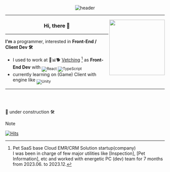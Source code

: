 <div align="center" width="100%">

  ![header](https://capsule-render.vercel.app/api?type=soft&height=100&color=gradient&text=vyu&section=header&reversal=false&textBg=false&desc=problem%20solver&descSize=11&descAlign=95&descAlignY=92&customColorList=9)
</div>

<hr/>
<a target="_blank" href="https://solved.ac/vyu">
 <img align="right" height="175" src="http://mazassumnida.wtf/api/generate_badge?boj=vyu"/>
</a>

<h3 align="center">Hi, there 👋</h3>
<hr/>

**I'm** a programmer, interested in **Front-End / Client Dev 🛠** <br/>
- I used to work at 🏣📊🐕 [Vetching](https://vetching.cc/) [^1] as **Front-End Dev** with <sub>![React](https://img.shields.io/badge/react-%2320232a.svg?style=flat&logo=react&logoColor=#61DAFB) ![TypeScript](https://img.shields.io/badge/typescript-%23007ACC.svg?style=flat&logo=typescript&logoColor=white)</sub>
- currently learning on (Game) Client with engine like <sub>![Unity](https://img.shields.io/badge/unity-%23000000.svg?style=for-the-flat&logo=unity&logoColor=white)</sub>

<hr/>

<br/>
<br/>

  📌 under construction 🛠

[^1]: Pet SaaS base Cloud EMR/CRM Solution startup(company)<br/>I was been in charge of few major utilities like [Inspection], [Pet Information], etc and worked with energetic PC (dev) team for 7 months from 2023.06. to 2023.12.

> [!NOTE]
> [![Hits](https://hits.seeyoufarm.com/api/count/incr/badge.svg?url=https%3A%2F%2Fgithub.com%2Fsvyu&count_bg=%2379C83D&title_bg=%23555555&icon=&icon_color=%23E7E7E7&title=hits&edge_flat=false)](https://hits.seeyoufarm.com)
